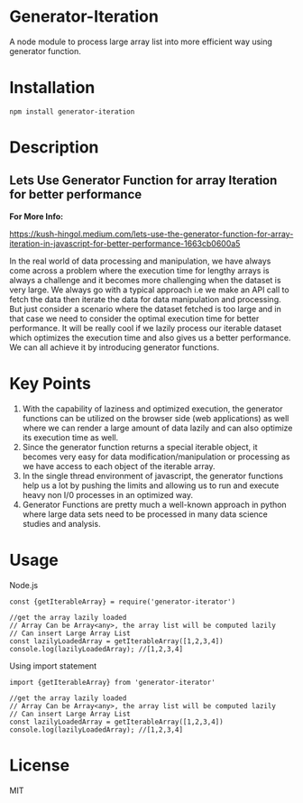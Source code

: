 # Generator-Iteration
A node module to process large array list into more efficient way using generator function.

# Installation

`npm install generator-iteration`


# Description

## Lets Use Generator Function for array Iteration for better performance


**For More Info:**

https://kush-hingol.medium.com/lets-use-the-generator-function-for-array-iteration-in-javascript-for-better-performance-1663cb0600a5


In the real world of data processing and manipulation, we have always come across a problem where the execution time for lengthy arrays is always a challenge and it becomes more challenging when the dataset is very large.
We always go with a typical approach i.e we make an API call to fetch the data then iterate the data for data manipulation and processing. But just consider a scenario where the dataset fetched is too large and in that case we need to consider the optimal execution time for better performance. It will be really cool if we lazily process our iterable dataset which optimizes the execution time and also gives us a better performance. We can all achieve it by introducing generator functions.


# Key Points

1. With the capability of laziness and optimized execution, the generator functions can be utilized on the browser side (web applications) as well where we can render a large amount of data lazily and can also optimize its execution time as well.
2. Since the generator function returns a special iterable object, it becomes very easy for data modification/manipulation or processing as we have access to each object of the iterable array.
3. In the single thread environment of javascript, the generator functions help us a lot by pushing the limits and allowing us to run and execute heavy non I/0 processes in an optimized way.
4. Generator Functions are pretty much a well-known approach in python where large data sets need to be processed in many data science studies and analysis.


# Usage

Node.js
```
const {getIterableArray} = require('generator-iterator')

//get the array lazily loaded
// Array Can be Array<any>, the array list will be computed lazily
// Can insert Large Array List
const lazilyLoadedArray = getIterableArray([1,2,3,4])
console.log(lazilyLoadedArray); //[1,2,3,4]
```

Using import statement
```
import {getIterableArray} from 'generator-iterator'

//get the array lazily loaded
// Array Can be Array<any>, the array list will be computed lazily
// Can insert Large Array List
const lazilyLoadedArray = getIterableArray([1,2,3,4])
console.log(lazilyLoadedArray); //[1,2,3,4]
```


# License 

MIT



